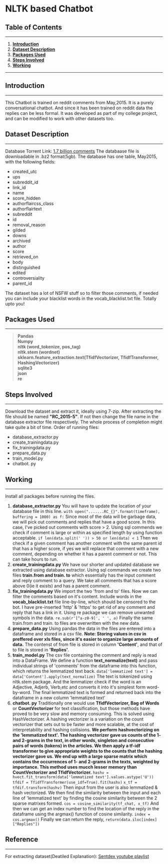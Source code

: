 # **NLTK based Chatbot**
## **Table of Contents**
---
1. **[Introduction](https://github.com/sanjjayrj/Chatbot-NLTK/new/master?readme=1#introduction)**
2. **[Dataset Description](https://github.com/sanjjayrj/Chatbot-NLTK/new/master?readme=1#dataset-description)**
3. **[Packages Used](https://github.com/sanjjayrj/Chatbot-NLTK/new/master?readme=1#packages-used)**
4. **[Steps Involved](https://github.com/sanjjayrj/Chatbot-NLTK/new/master?readme=1#steps-involved)**
5. **[Working](https://github.com/sanjjayrj/Chatbot-NLTK/new/master?readme=1#working)**
---
## Introduction
---
This Chatbot is trained on reddit comments from May,2015. It is a purely conversational chatbot. And since it has been trained on reddit  data the replies can be less formal. It was developed as part of my college project, and can be modified to work with other datasets too.

## Dataset Description
---
Database Torrent Link: [1.7 billion comments](https://www.reddit.com/r/datasets/comments/3bxlg7/i_have_every_publicly_available_reddit_comment/?st=j9udbxta&sh=69e4fee7)
The databaase file is downloadable in .bz2 format(5gb).
The database has one table, May2015, with the following fields:
- created_utc
- ups
- subreddit_id
- link_id
- name
- score_hidden
- authorflaircss_class
- authorflairtext
- subreddit
- id
- removal_reason
- gilded
- downs
- archived
- author
- score
- retrieved_on
- body
- distinguished
- edited
- controversiality
- parent_id

The dataset has a lot of NSFW stuff so to filter those comments, if needed you can include your blacklist words in the vocab_blacklist.txt file. Totally upto you!
## Packages Used
---
> **Pandas<br>
> Numpy<br>
> nltk (word_tokenize, pos_tag)<br>
> nltk.stem (wordnet)<br>
> sklearn.feature_extraction.text(TfidfVectorizer, TfidfTransformer, HashingVectorizer)<br>
> sqlite3<br>
> json<br>
> re<br>**
## **Steps Involved**
---
Download the dataset and extract it, ideally using 7-zip. After extracting the file should be named **"RC_2015-5"**. If not then change the file name in the database extractor file respectively. The whole process of completion might take quite a bit of time.
Order of running files:
* database_extractor.py
* create_trainingdata.py
* fix_trainingdata.py
* prepare_data.py
* train_model.py
* chatbot. py
## **Working**
---
Install all packages before running the files.
1. **database_extractor.py**
You will have to update the location of your database file in this line.
`with open(".......RC_{}".format(timeframe), buffering = 1000) as f:`
Since most of the data will be garbage data, we will pick out comments and replies that have a good score. In this case, I've picked out comments with score > 2.
Using sql commends we check if comment is large or within as specified length by using function acceptable.
`if len(data.split(' ')) > 50 or len(data) < 1`
Then we check if a given comment has another comment with the same parent id that has a higher score, if yes we will replace that comment with a new comment, depending on whether it has a parent comment or not.
This can take hours to run.
2. **create_trainingdata.py**
We have our shorter and updated database we extracted using database extractor. Using sql commands we create two files **train.from and train. to** which essentially has the input comment and reply comment to a query.
We take all comments that has a score above 0(ie it exists) and has a parent comment.
3. **fix_trainingdata.py**
We import the two 'from and to' files. Now we can filter the comments based on it's content. Include words in the **vocab_blacklist.txt** file line-by-line, which should be censored to the bot. I have pre-inserted 'http' & 'https' to get rid of any comment and reply that has a link in it. Using re package we can remove unwanted symbols in the data.
`re.sub(r'[^a-z0-9]', ' ', a)`
Finally the same train.from and train. to files are overwritten with the new data.
4. **prepare_data.py**
Using pandas the data in the files are entered into a dataframe and stored in a csv file.
**Note: Storing values in csv in preffered over xls files, since it's easier to organize large amounts of data.**
The contenst of from file is stored in column **'Content'**, and that of to file is stored in **'Replies'**.
5. **train_model.py**
The csv file containing the comment and reply is read into a DataFrame.
We define a function **text_normalize(text)** and pass individual strings of 'comments' from the dataframe into this function, which returns the lemmatized text back.
`data['lemmatized text'] = data['Content'].apply(text_normalize)`
The text is tokenized using nltk.stem package. And the lemmatizer check if the word is an Adjective, Adjerb, Verb,etc and converts it into it's simplest form word-by-word.
The final lemmatized text is formed and returned back into the dataframe in a new column 'lemmatized text'
6. **chatbot. py**
Traditionally one would use **TfidfVectorizer, Bag of Words** or **CountVectorizer** for text classification, but those methods have proved to be very slow and memory consuming. This is solved using HashVectorizer. A hashing vectorizer is a variation on the count vectorizer that sets out to be faster and more scalable, at the cost of interpretability and hashing collisions. **We perform hashvectorizing on the 'lemmatized text'. The hashing vectorizer gave us counts of the 1- and 2-grams in the text, in other words, singleton and consecutive pairs of words (tokens) in the articles. We then apply a tf-idf transformer to give appropriate weights to the counts that the hashing vectorizer gave us. We end up with a large sparse matrix which contains the occurrences of 1- and 2-grams in the texts, weighted by importance. This method uses mucch lesser memory than CountVectorizer and TfidfVectorizer.**
`hashv = hvect.fit_transform(data['lemmatized text'].values.astype('U'))`
`tfdif = TfidfTransformer(use_idf=True).fit(hashv)`
`x_tf = tfdif.transform(hashv)`
Then input from the user is also lemmatized & hash vectorized. We then find the similarity between the input and each line of 'lemmatized text' by finding the cosine similarity between the 2 sparse matrixes formed.
`cos = cosine_similarity(tf_chat, x_tf)`
And then we can get an index number to find the location of the reply in the dataframe using the argmax() function of cosine similarity.
`index = cos.argmax()`
Finally we can return the reply, `return(data.iloc[index]["Replies"])`

## Reference
---
For extracting dataset(Deatiled Explanation): [Sentdex youtube playlist](https://www.youtube.com/watch?v=dvOnYLDg8_Y&list=PLQVvvaa0QuDdc2k5dwtDTyT9aCja0on8j)
